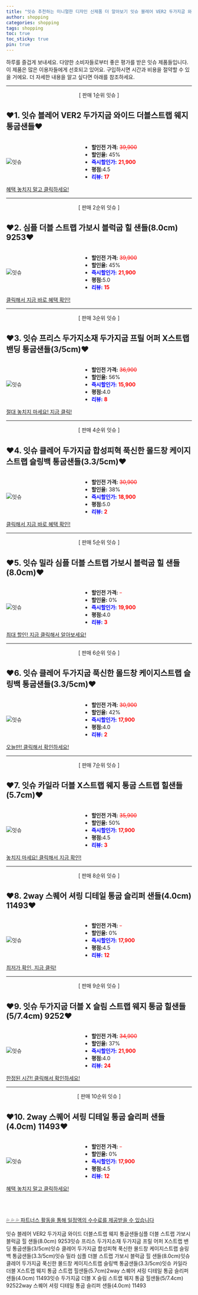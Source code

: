 ```yaml
---
title: "잇슈 추천하는 미니멀한 디자인 신제품 더 알아보기 잇슈 블레어 VER2 두가지굽 와이드"
author: shopping
categories: shopping
tags: shopping
toc: true
toc_sticky: true
pin: true
---
```

하루를 즐겁게 보내세요. 다양한 소비자들로부터 좋은 평가를 받은 잇슈 제품들입니다. 이 제품은 많은 이용자들에게 선호되고 있어요. 구입하시면 시간과 비용을 절약할 수 있을 거에요. 더 자세한 내용을 알고 싶다면 아래를 참조하세요.

---
<p class="toplist" style="margin: 0 auto; display: block; width: fit-content;">[ 판매 1순위 잇슈 ]</p>

<h2><strong>❤️1. 잇슈 블레어 VER2 두가지굽 와이드 더블스트랩 웨지 통굽샌들❤️</strong></h2>

<div style="display: flex; align-items: center;">
    <div style="flex: 0.4;">
        <img src="https://thumbnail9.coupangcdn.com/thumbnails/remote/230x230ex/image/vendor_inventory/08fd/4653cd61269a31f37bd0df3904faffefa10ece59659350a555ab4c8c4ed1.png" alt="잇슈" style="max-width: 100%;">
    </div>
    <div style="flex: 0.6; margin-left: 10px;">
        <ul>
            <li><strong>할인전 가격:</strong> <del style="color: red;">39,900</del></li>
            <li><strong>할인율:</strong> 45%</li>
            <li><span style='color:blue'><strong>즉시할인가:</strong></span> <span style='color:red'><strong>21,900</strong></span></li>
            <li><strong>평점:</strong>4.5</li>
            <li><span style='color:blue'><strong>리뷰:</strong></span> <span style='color:red'><strong>17</strong></span></li>
        </ul>
    </div>
</div>
<div class="center">
    <a href="https://selin100587001.github.io?lptag=AF9450613&subid=githubio&pageKey=8020522932&traceid=V0-153&itemId=22411430771&vendorItemId=89927332831" class="myButton">
        혜택 놓치지 말고 클릭하세요!
    </a>
</div>


---
<p class="toplist" style="margin: 0 auto; display: block; width: fit-content;">[ 판매 2순위 잇슈 ]</p>

<h2><strong>❤️2. 심플 더블 스트랩 가보시 블럭굽 힐 샌들(8.0cm) 9253❤️</strong></h2>

<div style="display: flex; align-items: center;">
    <div style="flex: 0.4;">
        <img src="https://thumbnail10.coupangcdn.com/thumbnails/remote/230x230ex/image/vendor_inventory/4659/f2701247d5b39a05027bb1a5fe1a13c152dc4988258a229fe1eb3a254b7f.jpg" alt="잇슈" style="max-width: 100%;">
    </div>
    <div style="flex: 0.6; margin-left: 10px;">
        <ul>
            <li><strong>할인전 가격:</strong> <del style="color: red;">39,900</del></li>
            <li><strong>할인율:</strong> 45%</li>
            <li><span style='color:blue'><strong>즉시할인가:</strong></span> <span style='color:red'><strong>21,900</strong></span></li>
            <li><strong>평점:</strong>5.0</li>
            <li><span style='color:blue'><strong>리뷰:</strong></span> <span style='color:red'><strong>15</strong></span></li>
        </ul>
    </div>
</div>
<div class="center">
    <a href="https://selin100587001.github.io?lptag=AF9450613&subid=githubio&pageKey=7375373104&traceid=V0-153&itemId=19034913162&vendorItemId=89718488347" class="myButton">
        클릭해서 지금 바로 혜택 확인!
    </a>
</div>


---
<p class="toplist" style="margin: 0 auto; display: block; width: fit-content;">[ 판매 3순위 잇슈 ]</p>

<h2><strong>❤️3. 잇슈 프리스 두가지소재 두가지굽 프릴 어퍼 X스트랩 밴딩 통굽샌들(3/5cm)❤️</strong></h2>

<div style="display: flex; align-items: center;">
    <div style="flex: 0.4;">
        <img src="https://thumbnail10.coupangcdn.com/thumbnails/remote/230x230ex/image/vendor_inventory/af5b/301ff7def378ac86b408dfa29258e59b25b87220e40c8b525a2564aaa153.png" alt="잇슈" style="max-width: 100%;">
    </div>
    <div style="flex: 0.6; margin-left: 10px;">
        <ul>
            <li><strong>할인전 가격:</strong> <del style="color: red;">36,900</del></li>
            <li><strong>할인율:</strong> 56%</li>
            <li><span style='color:blue'><strong>즉시할인가:</strong></span> <span style='color:red'><strong>15,900</strong></span></li>
            <li><strong>평점:</strong>4.0</li>
            <li><span style='color:blue'><strong>리뷰:</strong></span> <span style='color:red'><strong>8</strong></span></li>
        </ul>
    </div>
</div>
<div class="center">
    <a href="https://selin100587001.github.io?lptag=AF9450613&subid=githubio&pageKey=8000543896&traceid=V0-153&itemId=22277697692&vendorItemId=90187843431" class="myButton">
        절대 놓치지 마세요! 지금 클릭!
    </a>
</div>


---
<p class="toplist" style="margin: 0 auto; display: block; width: fit-content;">[ 판매 4순위 잇슈 ]</p>

<h2><strong>❤️4. 잇슈 클레어 두가지굽 합성피혁 푹신한 몰드창 케이지스트랩 슬링백 통굽샌들(3.3/5cm)❤️</strong></h2>

<div style="display: flex; align-items: center;">
    <div style="flex: 0.4;">
        <img src="https://thumbnail6.coupangcdn.com/thumbnails/remote/230x230ex/image/vendor_inventory/93c6/452309bdfbf1dfb89d983e15ab75b9a4c047b9bb5cc76196bf8a74a48e2c.png" alt="잇슈" style="max-width: 100%;">
    </div>
    <div style="flex: 0.6; margin-left: 10px;">
        <ul>
            <li><strong>할인전 가격:</strong> <del style="color: red;">30,900</del></li>
            <li><strong>할인율:</strong> 38%</li>
            <li><span style='color:blue'><strong>즉시할인가:</strong></span> <span style='color:red'><strong>18,900</strong></span></li>
            <li><strong>평점:</strong>5.0</li>
            <li><span style='color:blue'><strong>리뷰:</strong></span> <span style='color:red'><strong>2</strong></span></li>
        </ul>
    </div>
</div>
<div class="center">
    <a href="https://selin100587001.github.io?lptag=AF9450613&subid=githubio&pageKey=8179051570&traceid=V0-153&itemId=23379478422&vendorItemId=90437448401" class="myButton">
        클릭해서 지금 바로 혜택 확인!
    </a>
</div>


---
<p class="toplist" style="margin: 0 auto; display: block; width: fit-content;">[ 판매 5순위 잇슈 ]</p>

<h2><strong>❤️5. 잇슈 밀라 심플 더블 스트랩 가보시 블럭굽 힐 샌들(8.0cm)❤️</strong></h2>

<div style="display: flex; align-items: center;">
    <div style="flex: 0.4;">
        <img src="https://thumbnail6.coupangcdn.com/thumbnails/remote/230x230ex/image/vendor_inventory/a667/cc067b522a53da6dbbf2f6800c62b75753565a815c3858e96a13ecc97cf7.png" alt="잇슈" style="max-width: 100%;">
    </div>
    <div style="flex: 0.6; margin-left: 10px;">
        <ul>
            <li><strong>할인전 가격:</strong> <del style="color: red;">-</del></li>
            <li><strong>할인율:</strong> 0%</li>
            <li><span style='color:blue'><strong>즉시할인가:</strong></span> <span style='color:red'><strong>19,900</strong></span></li>
            <li><strong>평점:</strong>4.0</li>
            <li><span style='color:blue'><strong>리뷰:</strong></span> <span style='color:red'><strong>3</strong></span></li>
        </ul>
    </div>
</div>
<div class="center">
    <a href="https://selin100587001.github.io?lptag=AF9450613&subid=githubio&pageKey=8000592013&traceid=V0-153&itemId=22277913403&vendorItemId=89323531972" class="myButton">
        최대 할인! 지금 클릭해서 알아보세요!
    </a>
</div>


---
<p class="toplist" style="margin: 0 auto; display: block; width: fit-content;">[ 판매 6순위 잇슈 ]</p>

<h2><strong>❤️6. 잇슈 클레어 두가지굽 푹신한 몰드창 케이지스트랩 슬링백 통굽샌들(3.3/5cm)❤️</strong></h2>

<div style="display: flex; align-items: center;">
    <div style="flex: 0.4;">
        <img src="https://thumbnail9.coupangcdn.com/thumbnails/remote/230x230ex/image/vendor_inventory/4126/69eebc891a439cb287eb8aa75a4abcb4660735d82705ddbff71cd7ba271f.png" alt="잇슈" style="max-width: 100%;">
    </div>
    <div style="flex: 0.6; margin-left: 10px;">
        <ul>
            <li><strong>할인전 가격:</strong> <del style="color: red;">30,900</del></li>
            <li><strong>할인율:</strong> 42%</li>
            <li><span style='color:blue'><strong>즉시할인가:</strong></span> <span style='color:red'><strong>17,900</strong></span></li>
            <li><strong>평점:</strong>4.0</li>
            <li><span style='color:blue'><strong>리뷰:</strong></span> <span style='color:red'><strong>2</strong></span></li>
        </ul>
    </div>
</div>
<div class="center">
    <a href="https://selin100587001.github.io?lptag=AF9450613&subid=githubio&pageKey=7991886630&traceid=V0-153&itemId=22215758658&vendorItemId=89261742321" class="myButton">
        오늘만! 클릭해서 확인하세요!
    </a>
</div>


---
<p class="toplist" style="margin: 0 auto; display: block; width: fit-content;">[ 판매 7순위 잇슈 ]</p>

<h2><strong>❤️7. 잇슈 카일라 더블 X스트랩 웨지 통굽 스트랩 힐샌들(5.7cm)❤️</strong></h2>

<div style="display: flex; align-items: center;">
    <div style="flex: 0.4;">
        <img src="https://thumbnail7.coupangcdn.com/thumbnails/remote/230x230ex/image/vendor_inventory/44ba/12d2165a3c87e6328092555070baa74f7d2ba6b736a4634d4cb99dd21226.png" alt="잇슈" style="max-width: 100%;">
    </div>
    <div style="flex: 0.6; margin-left: 10px;">
        <ul>
            <li><strong>할인전 가격:</strong> <del style="color: red;">35,900</del></li>
            <li><strong>할인율:</strong> 50%</li>
            <li><span style='color:blue'><strong>즉시할인가:</strong></span> <span style='color:red'><strong>17,900</strong></span></li>
            <li><strong>평점:</strong>4.5</li>
            <li><span style='color:blue'><strong>리뷰:</strong></span> <span style='color:red'><strong>3</strong></span></li>
        </ul>
    </div>
</div>
<div class="center">
    <a href="https://selin100587001.github.io?lptag=AF9450613&subid=githubio&pageKey=8017716109&traceid=V0-153&itemId=22395019528&vendorItemId=89439943880" class="myButton">
        놓치지 마세요! 클릭해서 지금 확인!
    </a>
</div>


---
<p class="toplist" style="margin: 0 auto; display: block; width: fit-content;">[ 판매 8순위 잇슈 ]</p>

<h2><strong>❤️8. 2way 스퀘어 셔링 디테일 통굽 슬리퍼 샌들(4.0cm) 11493❤️</strong></h2>

<div style="display: flex; align-items: center;">
    <div style="flex: 0.4;">
        <img src="https://thumbnail10.coupangcdn.com/thumbnails/remote/230x230ex/image/vendor_inventory/5e28/142bffd6828b52fa5cc2ee03dbfb02eab32ce82ee2f231f501102d592d75.jpg" alt="잇슈" style="max-width: 100%;">
    </div>
    <div style="flex: 0.6; margin-left: 10px;">
        <ul>
            <li><strong>할인전 가격:</strong> <del style="color: red;">-</del></li>
            <li><strong>할인율:</strong> 0%</li>
            <li><span style='color:blue'><strong>즉시할인가:</strong></span> <span style='color:red'><strong>17,900</strong></span></li>
            <li><strong>평점:</strong>4.5</li>
            <li><span style='color:blue'><strong>리뷰:</strong></span> <span style='color:red'><strong>12</strong></span></li>
        </ul>
    </div>
</div>
<div class="center">
    <a href="https://selin100587001.github.io?lptag=AF9450613&subid=githubio&pageKey=7345265392&traceid=V0-153&itemId=18888832824&vendorItemId=90463227688" class="myButton">
        최저가 확인, 지금 클릭!
    </a>
</div>


---
<p class="toplist" style="margin: 0 auto; display: block; width: fit-content;">[ 판매 9순위 잇슈 ]</p>

<h2><strong>❤️9. 잇슈 두가지굽 더블 X 슬림 스트랩 웨지 통굽 힐샌들(5/7.4cm) 9252❤️</strong></h2>

<div style="display: flex; align-items: center;">
    <div style="flex: 0.4;">
        <img src="https://thumbnail9.coupangcdn.com/thumbnails/remote/230x230ex/image/vendor_inventory/6e48/c5bf346fd979744d0f1639c8c3446c448ed9d3da9ee008c2a202359636e1.png" alt="잇슈" style="max-width: 100%;">
    </div>
    <div style="flex: 0.6; margin-left: 10px;">
        <ul>
            <li><strong>할인전 가격:</strong> <del style="color: red;">34,900</del></li>
            <li><strong>할인율:</strong> 37%</li>
            <li><span style='color:blue'><strong>즉시할인가:</strong></span> <span style='color:red'><strong>21,900</strong></span></li>
            <li><strong>평점:</strong>4.0</li>
            <li><span style='color:blue'><strong>리뷰:</strong></span> <span style='color:red'><strong>24</strong></span></li>
        </ul>
    </div>
</div>
<div class="center">
    <a href="https://selin100587001.github.io?lptag=AF9450613&subid=githubio&pageKey=8069895752&traceid=V0-153&itemId=22711285642&vendorItemId=89746792898" class="myButton">
        한정된 시간! 클릭해서 확인하세요!
    </a>
</div>


---
<p class="toplist" style="margin: 0 auto; display: block; width: fit-content;">[ 판매 10순위 잇슈 ]</p>

<h2><strong>❤️10. 2way 스퀘어 셔링 디테일 통굽 슬리퍼 샌들(4.0cm) 11493❤️</strong></h2>

<div style="display: flex; align-items: center;">
    <div style="flex: 0.4;">
        <img src="https://thumbnail10.coupangcdn.com/thumbnails/remote/230x230ex/image/vendor_inventory/5e28/142bffd6828b52fa5cc2ee03dbfb02eab32ce82ee2f231f501102d592d75.jpg" alt="잇슈" style="max-width: 100%;">
    </div>
    <div style="flex: 0.6; margin-left: 10px;">
        <ul>
            <li><strong>할인전 가격:</strong> <del style="color: red;">-</del></li>
            <li><strong>할인율:</strong> 0%</li>
            <li><span style='color:blue'><strong>즉시할인가:</strong></span> <span style='color:red'><strong>17,900</strong></span></li>
            <li><strong>평점:</strong>4.5</li>
            <li><span style='color:blue'><strong>리뷰:</strong></span> <span style='color:red'><strong>12</strong></span></li>
        </ul>
    </div>
</div>
<div class="center">
    <a href="https://selin100587001.github.io?lptag=AF9450613&subid=githubio&pageKey=7345265392&traceid=V0-153&itemId=18888832805&vendorItemId=90463227513" class="myButton">
        혜택 놓치지 말고 클릭하세요!
    </a>
</div>

<br><br><br>[💦 💦 💦 파트너스 활동을 통해 일정액의 수수료를 제공받을 수 있습니다](https://link.coupang.com/a/bcpT2c)<br><br>잇슈 블레어 VER2 두가지굽 와이드 더블스트랩 웨지 통굽샌들심플 더블 스트랩 가보시 블럭굽 힐 샌들(8.0cm) 9253잇슈 프리스 두가지소재 두가지굽 프릴 어퍼 X스트랩 밴딩 통굽샌들(3/5cm)잇슈 클레어 두가지굽 합성피혁 푹신한 몰드창 케이지스트랩 슬링백 통굽샌들(3.3/5cm)잇슈 밀라 심플 더블 스트랩 가보시 블럭굽 힐 샌들(8.0cm)잇슈 클레어 두가지굽 푹신한 몰드창 케이지스트랩 슬링백 통굽샌들(3.3/5cm)잇슈 카일라 더블 X스트랩 웨지 통굽 스트랩 힐샌들(5.7cm)2way 스퀘어 셔링 디테일 통굽 슬리퍼 샌들(4.0cm) 11493잇슈 두가지굽 더블 X 슬림 스트랩 웨지 통굽 힐샌들(5/7.4cm) 92522way 스퀘어 셔링 디테일 통굽 슬리퍼 샌들(4.0cm) 11493